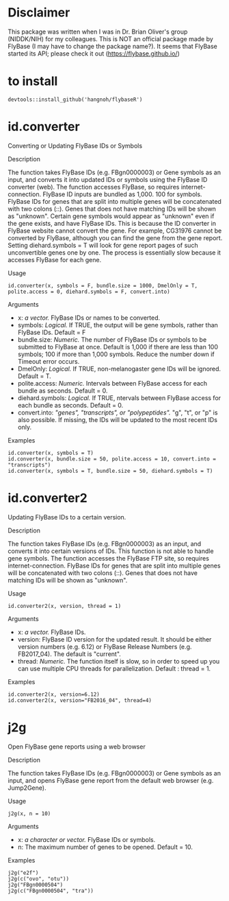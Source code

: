 # Disclaimer

This package was written when I was in Dr. Brian Oliver's group (NIDDK/NIH) for my colleagues. This is NOT an official package made by FlyBase (I may have to change the package name?). It seems that FlyBase started its API; please check it out (https://flybase.github.io/)

# to install

```
devtools::install_github('hangnoh/flybaseR')
```


# id.converter
Converting or Updating FlyBase IDs or Symbols

Description

The function takes FlyBase IDs (e.g. FBgn0000003) or Gene symbols as an input, and converts it into updated IDs or symbols using the FlyBase ID converter (web). The function accesses FlyBase, so requires internet-connection. FlyBase ID inputs are bundled as 1,000. 100 for symbols. FlyBase IDs for genes that are split into multiple genes will be concatenated with two colons (::). Genes that does not have matching IDs will be shown as "unknown". Certain gene symbols would appear as "unknown" even if the gene exists, and have FlyBase IDs. This is because the ID converter in FlyBase website cannot convert the gene. For example, CG31976 cannot be converted by FlyBase, although you can find the gene from the gene report. Setting diehard.symbols = T will look for gene report pages of such unconvertible genes one by one. The process is essentially slow because it accesses FlyBase for each gene.

Usage
```
id.converter(x, symbols = F, bundle.size = 1000, DmelOnly = T, polite.access = 0, diehard.symbols = F, convert.into)
```

Arguments

- x: *a vector.* FlyBase IDs or names to be converted.
- symbols: *Logical.* If TRUE, the output will be gene symbols, rather than FlyBase IDs. Default = F
- bundle.size: *Numeric.* The number of FlyBase IDs or symbols to be submitted to FlyBase at once. 
  Default is 1,000 if there are less than 100 symbols; 100 if more than 1,000 symbols. 
  Reduce the number down if Timeout error occurs.
- DmelOnly: *Logical.* If TRUE, non-melanogaster gene IDs will be ignored. Default = T.
- polite.access: *Numeric.* Intervals between FlyBase access for each bundle as seconds. Default = 0.
- diehard.symbols: *Logical.* If TRUE, ntervals between FlyBase access for each bundle as seconds. Default = 0.
- convert.into: *"genes", "transcripts", or "polypeptides".* "g", "t", or "p" is also possible. 
  If missing, the IDs will be updated to the most recent IDs only.


Examples
```
id.converter(x, symbols = T)
id.converter(x, bundle.size = 50, polite.access = 10, convert.into = "transcripts")
id.converter(x, symbols = T, bundle.size = 50, diehard.symbols = T)
```


# id.converter2
Updating FlyBase IDs to a certain version.

Description

The function takes FlyBase IDs (e.g. FBgn0000003) as an input, and converts it into certain versions of IDs. This function is not able to handle gene symbols. The function accesses the FlyBase FTP site, so requires internet-connection. FlyBase IDs for genes that are split into multiple genes will be concatenated with two colons (::). Genes that does not have matching IDs will be shown as "unknown".

Usage
```
id.converter2(x, version, thread = 1)
```

Arguments

- x: *a vector.* FlyBase IDs.
- version: FlyBase ID version for the updated result. 
  It should be either version numbers (e.g. 6.12) or FlyBase Release Numbers (e.g. FB2017_04). The default is "current".
- thread: *Numeric.* The function itself is slow, so in order to speed up you can use multiple CPU threads for parallelization. 
  Default : thread = 1.


Examples
```
id.converter2(x, version=6.12)
id.converter2(x, version="FB2016_04", thread=4)
```


# j2g
Open FlyBase gene reports using a web browser

Description

The function takes FlyBase IDs (e.g. FBgn0000003) or Gene symbols as an input, and opens FlyBase gene report from the default web browser (e.g. Jump2Gene).

Usage
```
j2g(x, n = 10)
```
Arguments


- x: *a character or vector.* FlyBase IDs or symbols.
- n: The maximum number of genes to be opened. Default = 10.


Examples
```
j2g("e2f")
j2g(c("ovo", "otu"))
j2g("FBgn0000504")
j2g(c("FBgn0000504", "tra"))
```
